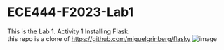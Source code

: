 # ECE444-F2023-Lab1
This is the Lab 1. Activity 1 Installing Flask.<br> this repo is a clone of https://github.com/miguelgrinberg/flasky
![image](https://github.com/CesarAugusto00/ECE444-F2023-Lab1/assets/144982985/42fd1e7d-0f73-43e8-94ca-049eca53deab)


